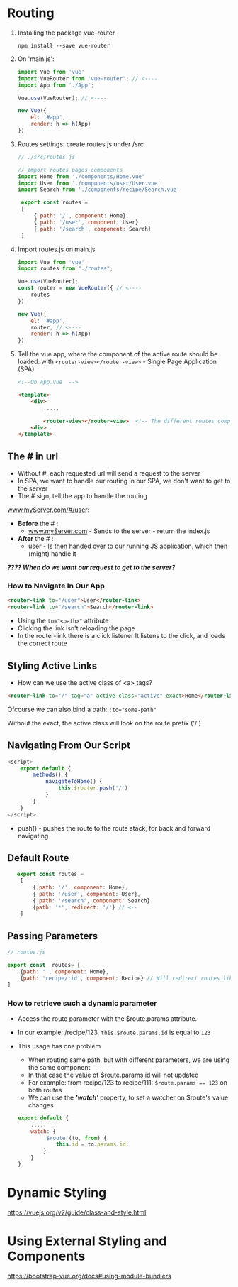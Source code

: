 # Routing

1. Installing the package vue-router

   `npm install --save vue-router`

2. On 'main.js':

   ```Javascript
   import Vue from 'vue'
   import VueRouter from 'vue-router'; // <----
   import App from './App';

   Vue.use(VueRouter); // <----

   new Vue({
       el: '#app',
       render: h => h(App)
   })
   ```

3. Routes settings:
   create routes.js under /src

   ```Javascript
   // ./src/routes.js

   // Import routes pages-components
   import Home from './components/Home.vue'
   import User from './components/user/User.vue'
   import Search from './components/recipe/Search.vue'

    export const routes =
    [
        { path: '/', component: Home},
        { path: '/user', component: User},
        { path: '/search', component: Search}
    ]

   ```

4. Import routes.js on main.js

   ```Javascript
   import Vue from 'vue'
   import routes from "./routes";

   Vue.use(VueRouter);
   const router = new VueRouter({ // <----
       routes
   })

   new Vue({
       el: '#app',
       router, // <----
       render: h => h(App)
   })
   ```

5. Tell the vue app, where the component of the active route should be loaded: with `<router-view></router-view>` - Single Page Application (SPA)

   ```HTML
   <!--On App.vue  -->

   <template>
       <div>
           .....

           <router-view></router-view>  <!-- The different routes components will be loaded between the router-view tags  -->
       <div>
   </template>

   ```

## The \# in url

- Without \#, each requested url will send a request to the server
- In SPA, we want to handle our routing in our SPA, we don't want to get to the server
- The \# sign, tell the app to handle the routing

www.myServer.com/#/user:

- **Before** the \# :
  - www.myServer.com - Sends to the server - return the index.js
- **After** the \# :
  - user - Is then handed over to our running JS application, which then (might) handle it

**_???? When do we want our request to get to the server?_**

### How to Navigate In Our App

```HTML
<router-link to="/user">User</router-link>
<router-link to="/search">Search</router-link>
```

- Using the `to="<path>"` attribute
- Clicking the link isn't reloading the page
- In the router-link there is a click listener
  It listens to the click, and loads the correct route

## Styling Active Links

- How can we use the active class of \<a> tags?

```HTML
<router-link to="/" tag="a" active-class="active" exact>Home</router-link>
```

Ofcourse we can also bind a path: `:to="some-path"`

Without the exact, the active class will look on the route prefix ('/')

## Navigating From Our Script

```Javascript
<script>
    export default {
        methods() {
            navigateToHome() {
                this.$router.push('/')
            }
        }
    }
</script>
```

- push() - pushes the route to the route stack, for back and forward navigating

## Default Route

```Javascript
   export const routes =
    [
        { path: '/', component: Home},
        { path: '/user', component: User},
        { path: '/search', component: Search}
        {path: '*', redirect: '/'} // <--
    ]

```

## Passing Parameters

```Javascript
// routes.js

export const  routes= [
    {path: '', component: Home},
    {path: 'recipe/:id', component: Recipe} // Will redirect routes like /recipe/123
]
```

### How to retrieve such a dynamic parameter

- Access the route parameter with the \$route.params attribute.

- In our example: /recipe/123, `this.$route.params.id` is equal to `123`

- This usage has one problem
  - When routing same path, but with different parameters, we are using the same component
  - In that case the value of \$route.params.id will not updated
  - For example: from recipe/123 to recipe/111:
    `$route.params == 123` on both routes
  - We can use the **_'watch'_** property, to set a watcher on \$route's value changes
  ```Javascript
  export default {
      .....
      watch: {
          '$route'(to, from) {
              this.id = to.params.id;
          }
      }
  }
  ```

# Dynamic Styling

https://vuejs.org/v2/guide/class-and-style.html

# Using External Styling and Components

https://bootstrap-vue.org/docs#using-module-bundlers

